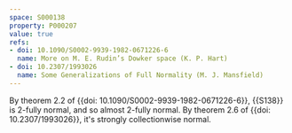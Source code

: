 ```yaml
---
space: S000138
property: P000207
value: true
refs:
- doi: 10.1090/S0002-9939-1982-0671226-6
  name: More on M. E. Rudin’s Dowker space (K. P. Hart)
- doi: 10.2307/1993026
  name: Some Generalizations of Full Normality (M. J. Mansfield)
---
```


By theorem 2.2 of {{doi: 10.1090/S0002-9939-1982-0671226-6}}, {{S138}} is $2$-fully normal, and so almost $2$-fully normal. By theorem 2.6 of {{doi: 10.2307/1993026}}, it's strongly collectionwise normal.

